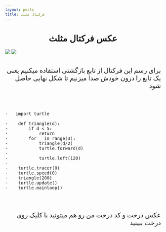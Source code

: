 ```yaml
---
layout: posts
title: فرکتال مثلث
---
```

<h1 style="text-align: center; font-family: B titr;"> عکس فرکتال مثلث</h1>
<a>
<img src="Capture.JPG" >
<img src="1234568789.JPG" >
</a>
<br><br>

<p style="text-align: right; font-family: B nazanin ; font-size:150%; "> برای رسم این فرکتال از تابع بازگشتی استفاده میکنیم یعنی یک تابع را درون خودش صدا میزنیم تا شکل نهایی حاصل شود<p>

<br><br>
<pre>
-   import turtle

-    def triangle(d):
-        if d < 5:
-            return    
-        for _ in range(3):
-            triangle(d/2)
-            turtle.forward(d)
-            
-            turtle.left(120)
-    
-    turtle.tracer(0)
-    turtle.speed(0)
-    triangle(200)
-    turtle.update()
-    turtle.mainloop()
</pre>    
  
<br><br>


<p style="text-align: right; font-family: B  nazanin ; font-size:150%; "> عکس درخت و کد درخت من رو هم میتونید با کلیک روی 
<a herf="http://file:///C:/git/FC02031/s9/tree.html">درخت </a>
    ببینید </p>
   